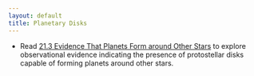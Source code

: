 ```yaml
---
layout: default
title: Planetary Disks
---
```


- Read [21.3 Evidence That Planets Form around Other Stars](https://openstax.org/books/astronomy-2e/pages/21-3-evidence-that-planets-form-around-other-stars) to explore observational evidence indicating the presence of protostellar disks capable of forming planets around other stars.
